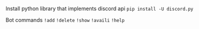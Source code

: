 Install python library that implements discord api
`pip install -U discord.py`

Bot commands
`!add`
`!delete`
`!show`
`!availi`
`!help`